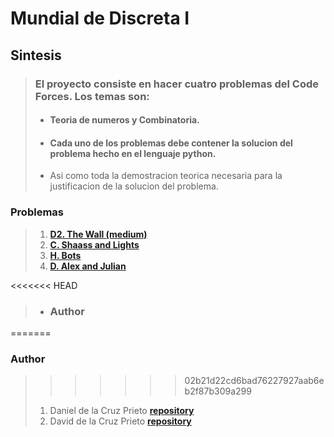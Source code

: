 # Mundial de Discreta I

## Sintesis
>
> ### El proyecto consiste en hacer cuatro problemas del  Code Forces. Los temas son:
> 
>- #### Teoria de numeros y Combinatoria.
>- #### Cada uno de los  problemas debe contener la solucion del problema hecho en el lenguaje python.
>- Asi como toda la  demostracion teorica necesaria para la justificacion de  la solucion del problema.
>
>
### Problemas 
>1. **[D2. The Wall (medium)](https://codeforces.com/problemset/problem/690/D2)**
>2. **[C. Shaass and Lights](https://codeforces.com/problemset/problem/294/C)**
>3. **[H. Bots](https://codeforces.com/problemset/problem/575/H)**
>4. **[D. Alex and Julian](https://codeforces.com/problemset/problem/1220/D)**

<<<<<<< HEAD
>- ### Author 
=======
### Author 
>>>>>>> 02b21d22cd6bad76227927aab6eb2f87b309a299
>   1. Daniel de la Cruz Prieto    **[repository](https://github.com/dcruzp/)**
>   2. David de la Cruz Prieto **[repository](https://github.com/ddcruzp/)**